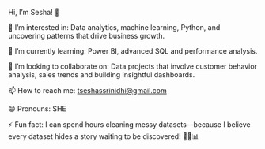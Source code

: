 Hi, I’m Sesha! 👋

👀 I’m interested in: Data analytics, machine learning, Python, and uncovering patterns that drive business growth.

🌱 I’m currently learning: Power BI, advanced SQL and  performance analysis.

💞️ I’m looking to collaborate on: Data projects that involve customer behavior analysis, sales trends and building insightful dashboards.

📫 How to reach me: tseshassrinidhi@gmail.com

😄 Pronouns: SHE

⚡ Fun fact: I can spend hours cleaning messy datasets—because I believe every dataset hides a story waiting to be discovered! 🕵️‍♂️📊

<!---
seshassrinidhi/seshassrinidhi is a ✨ special ✨ repository because its `README.md` (this file) appears on your GitHub profile.
You can click the Preview link to take a look at your changes.
--->
